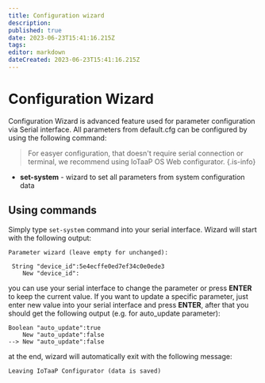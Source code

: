```yaml
---
title: Configuration wizard
description: 
published: true
date: 2023-06-23T15:41:16.215Z
tags: 
editor: markdown
dateCreated: 2023-06-23T15:41:16.215Z
---
```


# Configuration Wizard

Configuration Wizard is advanced feature used for parameter configuration via Serial interface. All parameters from default.cfg can be configured by using the following command:

> For easyer configuration, that doesn't require serial connection or terminal, we recommend using IoTaaP OS Web configurator.
{.is-info}


  - **set-system** - wizard to set all parameters from system configuration data

## Using commands
Simply type `set-system` command into your serial interface. Wizard will start with the following output:

```
Parameter wizard (leave empty for unchanged):

 String "device_id":5e4ecffe0ed7ef34c0e0ede3
    New "device_id":

```

you can use your serial interface to change the parameter or press **ENTER** to keep the current value. If you want to update a specific parameter,
just enter new value into your serial interface and press **ENTER**, after that you should get the following output (e.g. for auto_update parameter):

```
Boolean "auto_update":true
    New "auto_update":false
--> New "auto_update":false

```

at the end, wizard will automatically exit with the following message:

```
Leaving IoTaaP Configurator (data is saved)

```